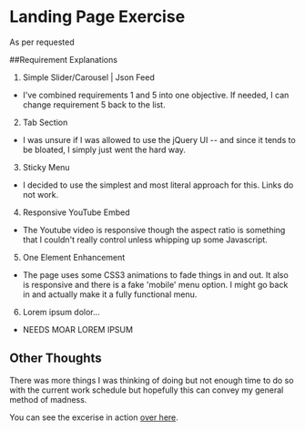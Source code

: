 # Landing Page Exercise

As per requested

##Requirement Explanations

1. Simple Slider/Carousel | Json Feed
 * I've combined requirements 1 and 5 into one objective. If needed, I can change requirement 5 back to the list.
2. Tab Section
 * I was unsure if I was allowed to use the jQuery UI -- and since it tends to be bloated, I simply just went the hard way.
3. Sticky Menu
 * I decided to use the simplest and most literal approach for this. Links do not work.
4. Responsive YouTube Embed
 * The Youtube video is responsive though the aspect ratio is something that I couldn't really control unless whipping up some Javascript.
5. One Element Enhancement
 * The page uses some CSS3 animations to fade things in and out. It also is responsive and there is a fake 'mobile' menu option. I might go back in and actually make it a fully functional menu.
6. Lorem ipsum dolor...
 * NEEDS MOAR LOREM IPSUM

## Other Thoughts

There was more things I was thinking of doing but not enough time to do so with the current
work schedule but hopefully this can convey my general method of madness.

You can see the excerise in action [over here](http://gudesigns.co/exercise/landing/).
